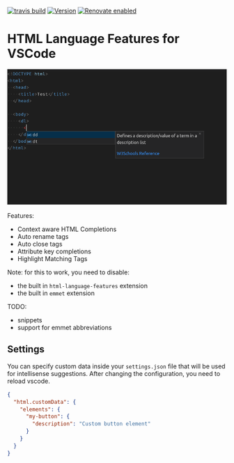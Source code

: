 [![travis build](https://img.shields.io/travis/com/SimonSiefke/vscode-html-language-features?style=flat-square)](https://travis-ci.com/SimonSiefke/vscode-html-language-features) [![Version](https://vsmarketplacebadge.apphb.com/version/SimonSiefke.html-language-features.svg)](https://marketplace.visualstudio.com/items?itemName=SimonSiefke.html-language-features) [![Renovate enabled](https://img.shields.io/badge/renovate-enabled-brightgreen.svg)](https://renovatebot.com/)

# HTML Language Features for VSCode

![Demo](./demo.png)

Features:

- Context aware HTML Completions
- Auto rename tags
- Auto close tags
- Attribute key completions
- Highlight Matching Tags

<!-- TODO better image -->

Note: for this to work, you need to disable:

- the built in `html-language-features` extension
- the built in `emmet` extension

TODO:

- snippets
- support for emmet abbreviations

## Settings

You can specify custom data inside your `settings.json` file that will be used for intellisense suggestions. After changing the configuration, you need to reload vscode.

```json
{
  "html.customData": {
    "elements": {
      "my-button": {
        "description": "Custom button element"
      }
    }
  }
}
```

<!-- TODO:  [html] Automatically delete HTML closing tag when converting to self-closing tag #58315  -->

<!-- TODO emmet is really smart: it computed the expansions as one types so when one hits tab the expansions are already computed and applied instantly -->

<!-- TODO


 -->
